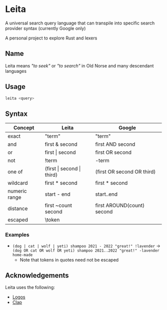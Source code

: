 # Leita

A universal search query language that can transpile into specific search provider syntax (currently Google only)

A personal project to explore Rust and lexers

## Name

Leita means _"to seek"_ or _"to search"_ in Old Norse and many descendant languages

## Usage

```sh
leita <query>
```

## Syntax

| **Concept**   | **Leita**                            | **Google**                             |
| ------------- | ------------------------------------ | -------------------------------------- |
| exact         | "term"                               | "term"                                 |
| and           | first & second                       | first AND second                       |
| or            | first \| second                      | first OR second                        |
| not           | !term                                | \-term                                 |
| one of        | (first \| second \| third)           | (first OR second OR third)             |
| wildcard      | first * second                       | first * second                         |
| numeric range | start - end                          | start..end                             |
| distance      | first ~count second                  | first AROUND(count) second             |
| escaped       | \token                               |                                        |


### Examples

- `(dog | cat | wolf | yeti) shampoo 2021 - 2022 "great!" !lavender` → `(dog OR cat OR wolf OR yeti) shampoo 2021..2022 "great!" -lavender home-made`
  - Note that tokens in quotes need not be escaped

## Acknowledgements

Leita uses the following:

- [Logos](https://github.com/maciejhirsz/logos)
- [Clap](https://github.com/clap-rs/clap)
